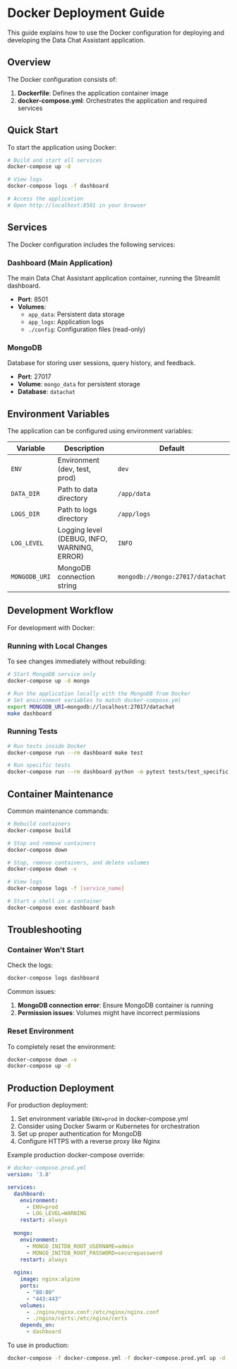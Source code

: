 # Docker Deployment Guide

This guide explains how to use the Docker configuration for deploying and developing the Data Chat Assistant application.

## Overview

The Docker configuration consists of:

1. **Dockerfile**: Defines the application container image
2. **docker-compose.yml**: Orchestrates the application and required services

## Quick Start

To start the application using Docker:

```bash
# Build and start all services
docker-compose up -d

# View logs
docker-compose logs -f dashboard

# Access the application
# Open http://localhost:8501 in your browser
```

## Services

The Docker configuration includes the following services:

### Dashboard (Main Application)

The main Data Chat Assistant application container, running the Streamlit dashboard.

- **Port**: 8501
- **Volumes**:
  - `app_data`: Persistent data storage
  - `app_logs`: Application logs
  - `./config`: Configuration files (read-only)

### MongoDB

Database for storing user sessions, query history, and feedback.

- **Port**: 27017
- **Volume**: `mongo_data` for persistent storage
- **Database**: `datachat`

## Environment Variables

The application can be configured using environment variables:

| Variable | Description | Default |
|----------|-------------|---------|
| `ENV` | Environment (dev, test, prod) | `dev` |
| `DATA_DIR` | Path to data directory | `/app/data` |
| `LOGS_DIR` | Path to logs directory | `/app/logs` |
| `LOG_LEVEL` | Logging level (DEBUG, INFO, WARNING, ERROR) | `INFO` |
| `MONGODB_URI` | MongoDB connection string | `mongodb://mongo:27017/datachat` |

## Development Workflow

For development with Docker:

### Running with Local Changes

To see changes immediately without rebuilding:

```bash
# Start MongoDB service only
docker-compose up -d mongo

# Run the application locally with the MongoDB from Docker
# Set environment variables to match docker-compose.yml
export MONGODB_URI=mongodb://localhost:27017/datachat
make dashboard
```

### Running Tests

```bash
# Run tests inside Docker
docker-compose run --rm dashboard make test

# Run specific tests
docker-compose run --rm dashboard python -m pytest tests/test_specific.py
```

## Container Maintenance

Common maintenance commands:

```bash
# Rebuild containers
docker-compose build

# Stop and remove containers
docker-compose down

# Stop, remove containers, and delete volumes
docker-compose down -v

# View logs
docker-compose logs -f [service_name]

# Start a shell in a container
docker-compose exec dashboard bash
```

## Troubleshooting

### Container Won't Start

Check the logs:
```bash
docker-compose logs dashboard
```

Common issues:
1. **MongoDB connection error**: Ensure MongoDB container is running
2. **Permission issues**: Volumes might have incorrect permissions

### Reset Environment

To completely reset the environment:
```bash
docker-compose down -v
docker-compose up -d
```

## Production Deployment

For production deployment:

1. Set environment variable `ENV=prod` in docker-compose.yml
2. Consider using Docker Swarm or Kubernetes for orchestration
3. Set up proper authentication for MongoDB
4. Configure HTTPS with a reverse proxy like Nginx

Example production docker-compose override:

```yaml
# docker-compose.prod.yml
version: '3.8'

services:
  dashboard:
    environment:
      - ENV=prod
      - LOG_LEVEL=WARNING
    restart: always
    
  mongo:
    environment:
      - MONGO_INITDB_ROOT_USERNAME=admin
      - MONGO_INITDB_ROOT_PASSWORD=securepassword
    restart: always
    
  nginx:
    image: nginx:alpine
    ports:
      - "80:80"
      - "443:443"
    volumes:
      - ./nginx/nginx.conf:/etc/nginx/nginx.conf
      - ./nginx/certs:/etc/nginx/certs
    depends_on:
      - dashboard
```

To use in production:
```bash
docker-compose -f docker-compose.yml -f docker-compose.prod.yml up -d
``` 
